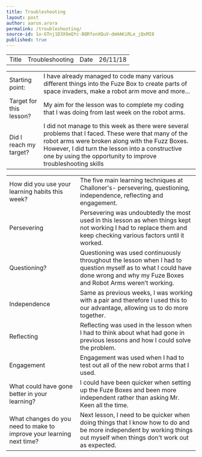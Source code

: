 ```yaml
---
title: Troubleshooting
layout: post
author: aaron.arora
permalink: /troubleshooting/
source-id: 1o-GTnj1D3X9eQYc-BQRfonXQuV-dmHAKiRLe_jQxMI8
published: true
---
```

<table>
  <tr>
    <td>Title</td>
    <td>Troubleshooting</td>
    <td>Date</td>
    <td>26/11/18</td>
  </tr>
</table>


<table>
  <tr>
    <td>Starting point:</td>
    <td>I have already managed to code many various different things into the Fuze Box to create parts of space invaders, make a robot arm move and more...</td>
  </tr>
  <tr>
    <td>Target for this lesson?</td>
    <td>My aim for the lesson was to complete my coding that I was doing from last week on the robot arms. </td>
  </tr>
  <tr>
    <td>Did I reach my target? </td>
    <td>I did not manage to this week as there were several problems that I faced. These were that many of the robot arms were broken along with the Fuzz Boxes. However, I did turn the lesson into a constructive one by using the opportunity to improve troubleshooting skills</td>
  </tr>
</table>


<table>
  <tr>
    <td>How did you use your learning habits this week?</td>
    <td>The five main learning techniques at Challoner's- persevering, questioning, independence, reflecting and engagement.
</td>
  </tr>
  <tr>
    <td>Persevering</td>
    <td>Persevering was undoubtedly the most used in this lesson as when things kept not working I had to replace them and keep checking various factors until it worked. </td>
  </tr>
  <tr>
    <td>Questioning?</td>
    <td>Questioning was used continuously throughout the lesson when I had to question myself as to what I could have done wrong and why my Fuze Boxes and Robot Arms weren’t working. </td>
  </tr>
  <tr>
    <td>Independence</td>
    <td>Same as previous weeks, I was working with a pair and therefore I used this to our advantage, allowing us to do more together. </td>
  </tr>
  <tr>
    <td>Reflecting</td>
    <td>Reflecting was used in the lesson when I had to think about what had gone in previous lessons and how I could solve the problem. </td>
  </tr>
  <tr>
    <td>Engagement</td>
    <td>Engagement was used when I had to test out all of the new robot arms that I used. </td>
  </tr>
  <tr>
    <td>What could have gone better in your learning?</td>
    <td>I could have been quicker when setting up the Fuze Boxes and been more independent rather than asking Mr. Keen all the time. </td>
  </tr>
  <tr>
    <td>What changes do you need to make to improve your learning next time?</td>
    <td>Next lesson, I need to be quicker when doing things that I know how to do and be more independent by working things out myself when things don't work out as expected. </td>
  </tr>
</table>


